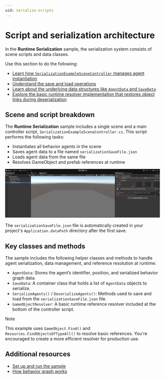 ```yaml
---
uid: serialize-scripts
---
```


# Script and serialization architecture

In the **Runtime Serialization** sample, the serialization system consists of scene scripts and data classes. 

Use this section to do the following:

* [Learn how `SerializationExampleSceneController` manages agent instantiation](#scene-and-script-breakdown)
* [Understand the save and load operations](#scene-and-script-breakdown)
* [Learn about the underlying data structures like `AgentData` and `SaveData`](#key-classes-and-methods)
* [Explore the basic runtime resolver implementation that restores object links during deserialization](#key-classes-and-methods)

## Scene and script breakdown

The **Runtime Serialization** sample includes a single scene and a main controller script, `SerializationExampleSceneController.cs`. This script performs the following tasks:

* Instantiates all behavior agents in the scene
* Saves agent data to a file named `serializationSaveFile.json`
* Loads agent data from the same file
* Resolves GameObject and prefab references at runtime

![Inspector window with the SerializationExampleSceneController script](Images/scene-controller.png)

The `serializationSaveFile.json` file is automatically created in your project's `Application.dataPath` directory after the first save.

## Key classes and methods

The sample includes the following helper classes and methods to handle agent serialization, data management, and reference resolution at runtime:

* `AgentData`: Stores the agent’s identifier, position, and serialized behavior graph data.
* `SaveData`: A container class that holds a list of `AgentData` objects to serialize.
* `SerializeAgents()` / `DeserializeAgents()`: Methods used to save and load from the `serializationSaveFile.json` file.
* `GameObjectResolver`: A basic runtime reference resolver included at the bottom of the controller script.

> [!NOTE]
> This example uses `GameObject.Find()` and `Resources.FindObjectsOfTypeAll()` to resolve basic references. You're encouraged to create a more efficient resolver for production use.

## Additional resources

* [Set up and run the sample](xref:serialize-run)
* [How behavior graph works](xref:serialize-work)